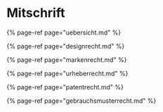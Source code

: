 # Mitschrift

{% page-ref page="uebersicht.md" %}

{% page-ref page="designrecht.md" %}

{% page-ref page="markenrecht.md" %}

{% page-ref page="urheberrecht.md" %}

{% page-ref page="patentrecht.md" %}

{% page-ref page="gebrauchsmusterrecht.md" %}



